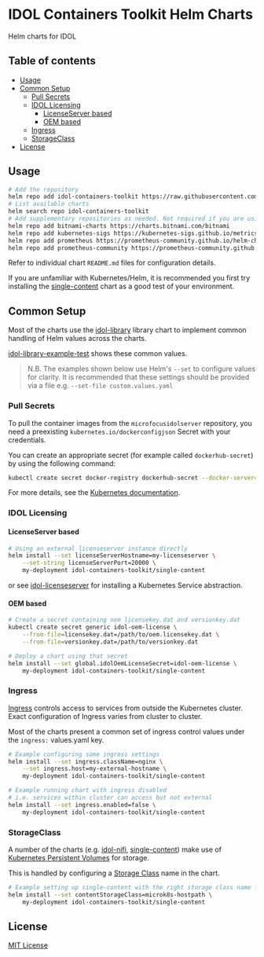 # IDOL Containers Toolkit Helm Charts <!-- omit in toc -->

Helm charts for IDOL

## Table of contents <!-- omit in toc -->

- [Usage](#usage)
- [Common Setup](#common-setup)
  - [Pull Secrets](#pull-secrets)
  - [IDOL Licensing](#idol-licensing)
    - [LicenseServer based](#licenseserver-based)
    - [OEM based](#oem-based)
  - [Ingress](#ingress)
  - [StorageClass](#storageclass)
- [License](#license)

## Usage

```sh
# Add the repository
helm repo add idol-containers-toolkit https://raw.githubusercontent.com/opentext-idol/idol-containers-toolkit/main/helm
# List available charts
helm search repo idol-containers-toolkit
# Add supplementary repositories as needed. Not required if you are using the released charts.
helm repo add bitnami-charts https://charts.bitnami.com/bitnami
helm repo add kubernetes-sigs https://kubernetes-sigs.github.io/metrics-server
helm repo add prometheus https://prometheus-community.github.io/helm-charts
helm repo add prometheus-community https://prometheus-community.github.io/helm-charts
```

Refer to individual chart `README.md` files for configuration details.

If you are unfamiliar with Kubernetes/Helm, it is recommended you first try installing the [single-content](single-content/README.md) chart as a good test of your environment.

## Common Setup

Most of the charts use the [idol-library](idol-library) library chart to implement common
handling of Helm values across the charts.

[idol-library-example-test](idol-library-example-test/README.md) shows these common values.

> N.B. The examples shown below use Helm's `--set` to configure values for clarity. It is recommended that these settings should be provided via a file e.g. `--set-file custom.values.yaml`

### Pull Secrets

To pull the container images from the `microfocusidolserver` repository, you need a preexisting `kubernetes.io/dockerconfigjson` Secret with your credentials.

You can create an appropriate secret (for example called `dockerhub-secret`) by using the following command:

```bash
kubectl create secret docker-registry dockerhub-secret --docker-server=https://index.docker.io/v1/ --docker-username=microfocusidolreadonly --docker-password=<your-apikey>
```

For more details, see the [Kubernetes documentation](https://kubernetes.io/docs/tasks/configure-pod-container/pull-image-private-registry/#create-a-secret-by-providing-credentials-on-the-command-line).

### IDOL Licensing

#### LicenseServer based

```sh
# Using an external licenseserver instance directly
helm install --set licenseServerHostname=my-licenseserver \
    --set-string licenseServerPort=20000 \
    my-deployment idol-containers-toolkit/single-content
```

or see [idol-licenseserver](idol-licenseserver/README.md) for installing a Kubernetes Service abstraction.

#### OEM based

```sh
# Create a secret containing oem licensekey.dat and versionkey.dat
kubectl create secret generic idol-oem-license \
    --from-file=licensekey.dat=/path/to/oem.licensekey.dat \
    --from-file=versionkey.dat=/path/to/versionkey.dat

# Deploy a chart using that secret
helm install --set global.idolOemLicenseSecret=idol-oem-license \
    my-deployment idol-containers-toolkit/single-content
```

### Ingress

[Ingress](https://kubernetes.io/docs/concepts/services-networking/ingress/) controls access to
services from outside the Kubernetes cluster. Exact configuration of Ingress varies from cluster
to cluster.

Most of the charts present a common set of ingress control values under the `ingress:` values.yaml key.

```sh
# Example configuring some ingress settings
helm install --set ingress.className=nginx \
    --set ingress.host=my-external-hostname \
    my-deployment idol-containers-toolkit/single-content

# Example running chart with ingress disabled
# i.e. services within cluster can access but not external
helm install --set ingress.enabled=false \
    my-deployment idol-containers-toolkit/single-content
```

### StorageClass

A number of the charts (e.g. [idol-nifi](idol-nifi/README.md), [single-content](single-content/README.md))
make use of [Kubernetes Persistent Volumes](https://kubernetes.io/docs/concepts/storage/persistent-volumes/)
for storage.

This is handled by configuring a [Storage Class](https://kubernetes.io/docs/concepts/storage/storage-classes/) name in the chart.

```sh
# Example setting up single-content with the right storage class name for a microk8s cluster
helm install --set contentStorageClass=microk8s-hostpath \
    my-deployment idol-containers-toolkit/single-content
```

## License

[MIT License](../LICENSE)
